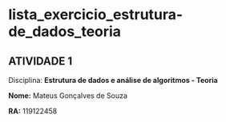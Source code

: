 # lista_exercicio_estrutura-de_dados_teoria 

## ATIVIDADE 1

Disciplina: **Estrutura de dados e análise de algoritmos - Teoria**

**Nome:** Mateus Gonçalves de Souza

**RA:** 119122458
